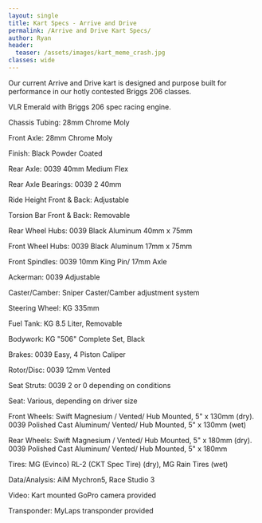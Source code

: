 ```yaml
---
layout: single
title: Kart Specs - Arrive and Drive
permalink: /Arrive and Drive Kart Specs/
author: Ryan
header:
  teaser: /assets/images/kart_meme_crash.jpg
classes: wide
---
```


Our current Arrive and Drive kart is designed and purpose built for performance in our hotly contested Briggs 206 classes.

VLR Emerald with Briggs 206 spec racing engine.

Chassis Tubing:                         28mm Chrome Moly

Front Axle:                             28mm Chrome Moly

Finish:                                 Black Powder Coated

Rear Axle:                              0039 40mm Medium Flex

Rear Axle Bearings:                     0039 2 40mm

Ride Height Front & Back:               Adjustable

Torsion Bar Front & Back:               Removable

Rear Wheel Hubs:                        0039 Black Aluminum 40mm x 75mm

Front Wheel Hubs:                       0039 Black Aluminum 17mm x 75mm

Front Spindles:                         0039 10mm King Pin/ 17mm Axle

Ackerman:                               0039 Adjustable

Caster/Camber:                          Sniper Caster/Camber adjustment system

Steering Wheel:                         KG 335mm

Fuel Tank:                              KG 8.5 Liter, Removable

Bodywork:                               KG "506" Complete Set, Black

Brakes:                                 0039 Easy, 4 Piston Caliper

Rotor/Disc:                             0039 12mm Vented

Seat Struts:                            0039 2 or 0 depending on conditions

Seat:                                   Various, depending on driver size

Front Wheels:                           Swift Magnesium / Vented/ Hub Mounted, 5" x 130mm (dry). 0039 Polished Cast Aluminum/ Vented/ Hub Mounted, 5" x 130mm (wet)

Rear Wheels:                            Swift Magnesium / Vented/ Hub Mounted, 5" x 180mm (dry). 0039 Polished Cast Aluminum/ Vented/ Hub Mounted, 5" x 180mm

Tires:                                  MG (Evinco) RL-2 (CKT Spec Tire) (dry), MG Rain Tires (wet)

Data/Analysis:                          AiM Mychron5, Race Studio 3

Video:                                  Kart mounted GoPro camera provided

Transponder:                            MyLaps transponder provided
